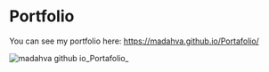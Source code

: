 # Portfolio

You can see my portfolio here: https://madahva.github.io/Portafolio/

![madahva github io_Portafolio_](https://user-images.githubusercontent.com/89199369/167271880-5764172f-768a-485c-b662-7ef0d2cb2d32.png)
